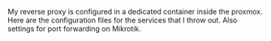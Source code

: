 My reverse proxy is configured in a dedicated container inside the proxmox.
Here are the configuration files for the services that I throw out.
Also settings for port forwarding on Mikrotik.
